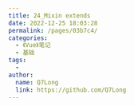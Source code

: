 ```yaml
---
title: 24_Mixin extends
date: 2022-12-25 18:03:28
permalink: /pages/03b7c4/
categories:
  - 《Vue》笔记
  - 基础
tags:
  -
author:
  name: Q7Long
  link: https://github.com/Q7Long
---
```


